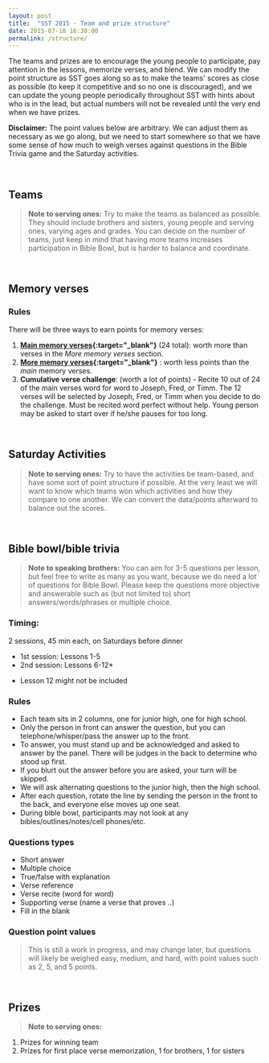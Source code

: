 ```yaml
---
layout: post
title:  "SST 2015 - Team and prize structure"
date: 2015-07-18 16:30:00
permalink: /structure/
---
```

The teams and prizes are to encourage the young people to participate, pay attention in the lessons, memorize verses, and blend. We can modify the point structure as SST goes along so as to make the teams' scores as close as possible (to keep it competitive and so no one is discouraged), and we can update the young people periodically throughout SST with hints about who is in the lead, but actual numbers will not be revealed until the very end when we have prizes.

**Disclaimer:** The point values below are arbitrary. We can adjust them as necessary as we go along, but we need to start somewhere so that we have some sense of how much to weigh verses against questions in the Bible Trivia game and the Saturday activities.

<br>

## Teams

> **Note to serving ones:**
Try to make the teams as balanced as possible. They should include brothers and sisters, young people and serving ones, varying ages and grades. You can decide on  the number of teams, just keep in mind that having more teams increases participation in Bible Bowl, but is harder to balance and coordinate.

<br>

## Memory verses

### Rules

There will be three ways to earn points for memory verses:
1. **[Main memory verses](https://docs.google.com/document/d/1GBy1zWufL_3OHsrSYUKWj04luBazWdy745gDc2z5BAo/edit?usp=sharing){:target="_blank"}** (24 total): worth more than verses in the *More memory verses* section.
2. **[More memory verses](https://docs.google.com/document/d/1kNDLEGSBS7DCaCjR8-tbaW38V-yi-889lOUWU7TSqL4/edit?usp=sharing){:target="_blank"}** : worth less points than the *main* memory verses.
3. **Cumulative verse challenge**: (worth a lot of points) - Recite 10 out of 24 of the main verses word for word to Joseph, Fred, or Timm. The 12 verses will be selected by Joseph, Fred, or Timm when you decide to do the challenge. Must be recited word perfect without help. Young person may be asked to start over if he/she pauses for too long.

<br>

## Saturday Activities

> **Note to serving ones:**
Try to have the activities be team-based, and have some sort of point structure if possible. At the very least we will want to know which teams won which activities and how they compare to one another. We can convert the data/points afterward to balance out the scores.

<br>

## Bible bowl/bible trivia

> **Note to speaking brothers:**
You can aim for 3-5 questions per lesson, but feel free to write as many as you want, because we do need a lot of questions for Bible Bowl. Please keep the questions more objective and answerable such as (but not limited to) short answers/words/phrases or multiple choice.

### Timing:
2 sessions, 45 min each, on Saturdays before dinner

- 1st session: Lessons 1-5
- 2nd session: Lessons 6-12*

* Lesson 12 might not be included

### Rules

- Each team sits in 2 columns, one for junior high, one for high school.
- Only the person in front can answer the question, but you can telephone/whisper/pass the answer up to the front.
- To answer, you must stand up and be acknowledged and asked to answer by the panel. There will be judges in the back to determine who stood up first.
- If you blurt out the answer before you are asked, your turn will be skipped.
- We will ask alternating questions to the junior high, then the high school.
- After each question, rotate the line by sending the person in the front to the back, and everyone else moves up one seat.
- During bible bowl, participants may not look at any bibles/outlines/notes/cell phones/etc.

### Questions types

- Short answer
- Multiple choice
- True/false with explanation
- Verse reference
- Verse recite (word for word)
- Supporting verse (name a verse that proves ..)
- Fill in the blank

### Question point values
> This is still a work in progress, and may change later, but questions will likely be weighed easy, medium, and hard, with point values such as 2, 5, and 5 points.

<br>

## Prizes

> **Note to serving ones:**
1. Prizes for winning team
2. Prizes for first place verse memorization, 1 for brothers, 1 for sisters

